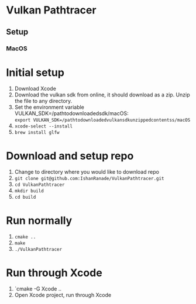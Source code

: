 # Vulkan Pathtracer

## Setup

### MacOS

# Initial setup
1. Download Xcode
2. Download the vulkan sdk from online, it should download as a zip.  Unzip the file to any directory.
3. Set the environment variable VULKAN_SDK=/pathtodownloadedsdk/macOS: <br/>
`export VULKAN_SDK=/pathtodownloadedvulkansdkunzippedcontentss/macOS`
4. `xcode-select --install`
5. `brew install glfw` 

# Download and setup repo
1. Change to directory where you would like to download repo
2. `git clone git@github.com:IshanRanade/VulkanPathtracer.git`
3. `cd VulkanPathtracer`
5. `mkdir build`
6. `cd build`

# Run normally
1. `cmake ..`
2. `make`
3. `./VulkanPathtracer`

# Run through Xcode
1. `cmake -G Xcode ..
2. Open Xcode project, run through Xcode
